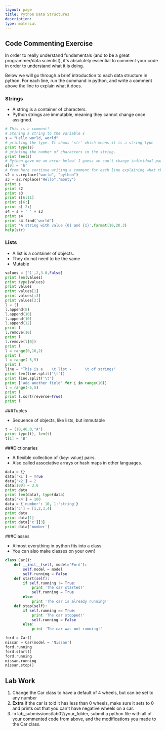 ```yaml
---
layout: page
title: Python Data Structures
description:
type: material
---
```


## Code Commenting Exercise

In order to really understand fundamentals (and to be a great programmer/data scientist), it's absolutely essential to comment your code in order to understand what it is doing.

Below we will go through a brief introduction to each data structure in python. For each line, run the command in python, and write a comment above the line to explain what it does.

### Strings

* A string is a container of characters.
* Python strings are immutable, meaning they cannot change once assigned.

```python
# This is a comment!
# Storing a string to the variable s
s = "Hello world, world"
# printing the type. It shows 'str' which means it is a string type
print type(s)
# printing the number of characters in the string.
print len(s)
# Python gave me an error below! I guess we can't change individual parts of a string this way.
s[0] = 'h'
# from here continue writing a comment for each line explaining what the following line does.
s2 = s.replace("world", "python")
s3 = s2.replace("Hello","monty")
print s
print s2
print s3
print s[6:11]
print s[6:]
print s[-2:]
s4 = s + ' ' + s3
print s4
print s4.find('world')
print 'A string with value {0} and {1}'.format(10,20.3)
help(str)
```

### Lists

* A list is a container of objects.
* They do not need to be the same
* Mutable

```python
values = ['1',2,3.0,False]
print len(values)
print type(values)
print values
print values[1]
print values[:3]
print values[2:]
l = []
l.append(8)
l.append(10)
l.append(10)
l.append(12)
print l
l.remove(10)
print l
l.remove(l[0])
print l
l = range(0,10,2)
print l
l = range(-5,5)
print l
line = "This is a    \t list -      \t of strings"
print len(line.split('\t'))
print line.split('\t')
print ['add another field' for i in range(10)]
l = range(-5,5)
print l
print l.sort(reverse=True)
print l
```

###Tuples

* Sequence of objects, like lists, but immutable

```python
t = (10,40.0,"A")
print type(t), len(t)
t[1] = 'B'
```

###Dictionaries

* A flexible collection of {key: value} pairs.
* Also called associative arrays or hash maps in other languages.

```python
data = {}
data['k1'] = True
data['x2'] = 2
data[100] = 3.0
print data
print len(data), type(data)
data['k4'] = 100
data = {'number': 10, 1:'string'}
data['c'] = [1,2,3,4]
print data
print data[1]
print data['c'][3]
print data['number']
```

###Classes

* Almost everything in python fits into a class
* You can also make classes on your own!

```python
class Car():
    def __init__(self, model='Ford'):
        self.model = model
        self.running = False
    def start(self):
    	if self.running != True:
	        print 'The car started!'
			self.running = True
	    else:
	        print 'The car is already running!'
    def stop(self):
    	if self.running == True:
	        print 'The car stopped!'
			self.running = False
	    else:
	        print 'The car was not running!'

ford = Car()
nissan = Car(model = 'Nissan')
ford.running
ford.start()
ford.running
nissan.running
nissan.stop()
```

## Lab Work

1. Change the Car class to have a default of 4 wheels, but can be set to any number
2. **Extra** if the car is told it has less than 0 wheels, make sure it sets to 0 and prints out that you can't have negative wheels on a car.
3. in lab_submissions/lab02/your_folder, submit a python file with all of your commented code from above, and the modifications you made to the Car class.